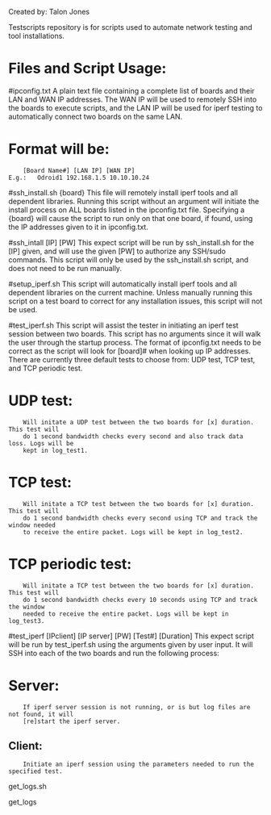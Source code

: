 Created by:	Talon Jones

Testscripts repository is for scripts used to automate network testing and tool installations.

# Files and Script Usage:

#ipconfig.txt
	A plain text file containing a complete list of boards and their LAN and WAN IP addresses.
	The WAN IP will be used to remotely SSH into the boards to execute scripts, and the LAN IP
	will be used for iperf testing to automatically connect two boards on the same LAN.
#	Format will be:
		[Board Name#] [LAN IP] [WAN IP]
	E.g.:	Odroid1 192.168.1.5 10.10.10.24

#ssh_install.sh {board}
	This file will remotely install iperf tools and all dependent libraries. Running this
	script without an argument will initiate the install process on ALL boards listed in the
	ipconfig.txt file. Specifying a {board} will cause the script to run only on that one
	board, if found, using the IP addresses given to it in ipconfig.txt.

#ssh_intall [IP] [PW]
	This expect script will be run by ssh_install.sh for the [IP] given, and will use the
	given [PW] to authorize any SSH/sudo commands. This script will only be used by the
	ssh_install.sh script, and does not need to be run manually.

#setup_iperf.sh
	This script will automatically install iperf tools and all dependent libraries on the
	current machine. Unless manually running this script on a test board to correct for any
	installation issues, this script will not be used.

#test_iperf.sh
	This script will assist the tester in initiating an iperf test session between two boards.
	This script has no arguments since it will walk the user through the startup process. The
	format of ipconfig.txt needs to be correct as the script will look for [board]# when
	looking up IP addresses. There are currently three default tests to choose from: UDP test,
	TCP test, and TCP periodic test.
#	UDP test:
		Will initate a UDP test between the two boards for [x] duration. This test will
		do 1 second bandwidth checks every second and also track data loss. Logs will be
		kept in log_test1.
#	TCP test:
		Will initate a TCP test between the two boards for [x] duration. This test will
		do 1 second bandwidth checks every second using TCP and track the window needed
		to receive the entire packet. Logs will be kept in log_test2.
#	TCP periodic test:
		Will initate a TCP test between the two boards for [x] duration. This test will
		do 1 second bandwidth checks every 10 seconds using TCP and track the window
		needed to receive the entire packet. Logs will be kept in log_test3.

#test_iperf [IPclient] [IP server] [PW] [Test#] [Duration]
	This expect script will be run by test_iperf.sh using the arguments given by user input.
	It will SSH into each of the two boards and run the following process:
#	Server:
		If iperf server session is not running, or is but log files are not found, it will
		[re]start the iperf server.
##	Client:
		Initiate an iperf session using the parameters needed to run the specified test.

get_logs.sh

get_logs
